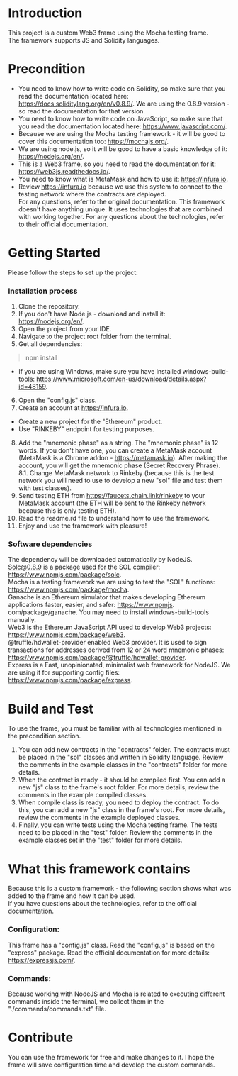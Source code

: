 # Introduction 
This project is a custom Web3 frame using the Mocha testing frame.  
The framework supports JS and Solidity languages.  

# Precondition
* You need to know how to write code on Solidity, so make sure that you read the documentation located here: https://docs.soliditylang.org/en/v0.8.9/. We are using the 0.8.9 version - so read the documentation for that version.  
* You need to know how to write code on JavaScript, so make sure that you read the documentation located here: https://www.javascript.com/.  
* Because we are using the Mocha testing framework - it will be good to cover this documentation too: https://mochajs.org/.  
* We are using node.js, so it will be good to have a basic knowledge of it: https://nodejs.org/en/.  
* This is a Web3 frame, so you need to read the documentation for it: https://web3js.readthedocs.io/.  
* You need to know what is MetaMask and how to use it: https://infura.io.  
* Review https://infura.io because we use this system to connect to the testing network where the contracts are deployed.  
For any questions, refer to the original documentation. This framework doesn't have anything unique. It uses technologies that are combined with working together. For any questions about the technologies, refer to their official documentation.  

# Getting Started
Please follow the steps to set up the project:  
### Installation process
1. Clone the repository.  
2. If you don't have Node.js - download and install it: https://nodejs.org/en/.  
3. Open the project from your IDE.  
4. Navigate to the project root folder from the terminal.  
5. Get all dependencies:  

> npm install  

* If you are using Windows, make sure you have installed windows-build-tools: https://www.microsoft.com/en-us/download/details.aspx?id=48159. 
6. Open the "config.js" class.  
7. Create an account at https://infura.io.  
* Create a new project for the "Ethereum" product.  
* Use "RINKEBY" endpoint for testing purposes.  
8. Add the "mnemonic phase" as a string. The "mnemonic phase" is 12 words. If you don't have one, you can create a MetaMask account (MetaMask is a Chrome addon - https://metamask.io). After making the account, you will get the mnemonic phase (Secret Recovery Phrase).  
   8.1. Change MetaMask network to Rinkeby (because this is the test network you will need to use to develop a new "sol" file and test them with test classes).  
9. Send testing ETH from https://faucets.chain.link/rinkeby to your MetaMask account (the ETH will be sent to the Rinkeby network because this is only testing ETH).  
10. Read the readme.rd file to understand how to use the framework.  
11. Enjoy and use the framework with pleasure!  

### Software dependencies
The dependency will be downloaded automatically by NodeJS.  
Solc@0.8.9 is a package used for the SOL compiler: https://www.npmjs.com/package/solc.  
Mocha is a testing framework we are using to test the "SOL" functions: https://www.npmjs.com/package/mocha.  
Ganache is an Ethereum simulator that makes developing Ethereum applications faster, easier, and safer: https://www.npmjs. com/package/ganache. You may need to install windows-build-tools manually.  
Web3 is the Ethereum JavaScript API used to develop Web3 projects: https://www.npmjs.com/package/web3.  
@truffle/hdwallet-provider enabled Web3 provider. It is used to sign transactions for addresses derived from 12 or 24 word mnemonic phases: https://www.npmjs.com/package/@truffle/hdwallet-provider.  
Express is a Fast, unopinionated, minimalist web framework for NodeJS. We are using it for supporting config files: https://www.npmjs.com/package/express.  

# Build and Test
To use the frame, you must be familiar with all technologies mentioned in the precondition section.  
1. You can add new contracts in the "contracts" folder. The contracts must be placed in the "sol" classes and written in Solidity language. Review the comments in the example classes in the "contracts" folder for more details.  
2. When the contract is ready - it should be compiled first. You can add a new "js" class to the frame's root folder. For more details, review the comments in the example compiled classes.  
3. When compile class is ready, you need to deploy the contract. To do this, you can add a new "js" class in the frame's root. For more details, review the comments in the example deployed classes.  
4. Finally, you can write tests using the Mocha testing frame. The tests need to be placed in the "test" folder. Review the comments in the example classes set in the "test" folder for more details.  

# What this framework contains
Because this is a custom framework - the following section shows what was added to the frame and how it can be used.  
If you have questions about the technologies, refer to the official documentation.  

### Configuration:
This frame has a "config.js" class. Read the "config.js" is based on the "express" package. Read the official documentation for more details: https://expressjs.com/.  

### Commands:
Because working with NodeJS and Mocha is related to executing different commands inside the terminal, we collect them in the "./commands/commands.txt" file.  

# Contribute
You can use the framework for free and make changes to it. I hope the frame will save configuration time and develop the custom commands.
